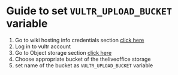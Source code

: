 # Guide to set `VULTR_UPLOAD_BUCKET` variable

1. Go to wiki hosting info credentials section [click here](https://wiki.fora-soft.com/display/LO/Hosting+Info)
2. Log in to vultr account
3. Go to Object storage section [click here](https://my.vultr.com/objectstorage/)
4. Choose appropriate bucket of the theliveoffice storage
5. set name of the bucket as `VULTR_UPLOAD_BUCKET` variable